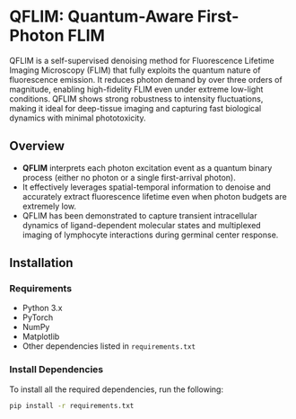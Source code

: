 # QFLIM: Quantum-Aware First-Photon FLIM

QFLIM is a self-supervised denoising method for Fluorescence Lifetime Imaging Microscopy (FLIM) that fully exploits the quantum nature of fluorescence emission. It reduces photon demand by over three orders of magnitude, enabling high-fidelity FLIM even under extreme low-light conditions. QFLIM shows strong robustness to intensity fluctuations, making it ideal for deep-tissue imaging and capturing fast biological dynamics with minimal phototoxicity.

## Overview

- **QFLIM** interprets each photon excitation event as a quantum binary process (either no photon or a single first-arrival photon).
- It effectively leverages spatial-temporal information to denoise and accurately extract fluorescence lifetime even when photon budgets are extremely low.
- QFLIM has been demonstrated to capture transient intracellular dynamics of ligand-dependent molecular states and multiplexed imaging of lymphocyte interactions during germinal center response.

## Installation

### Requirements
- Python 3.x
- PyTorch
- NumPy
- Matplotlib
- Other dependencies listed in `requirements.txt`

### Install Dependencies
To install all the required dependencies, run the following:

```bash
pip install -r requirements.txt